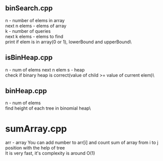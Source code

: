 ## binSearch.cpp

n - number of elems in array\
next n elems - elems of array\
k - number of queries\
next k elems - elems to find\
print if elem is in array(0 or 1), lowerBound and upperBound\

## isBinHeap.cpp

n - num of elems
next n elem s - heap\
check if binary heap is correct(value of child >= value of current elem)\

## binHeap.cpp

n - num of elems\
find height of each tree in binomial heap\

# sumArray.cpp

arr - array
You can add number to arr[i] and count sum of array from i to j position with the help of tree\
It is very fast, it's complexity is around O(1)
